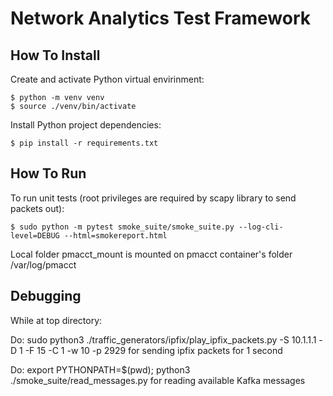 # Network Analytics Test Framework

## How To Install

Create and activate Python virtual envirinment:
```shell
$ python -m venv venv
$ source ./venv/bin/activate
```

Install Python project dependencies:
```shell
$ pip install -r requirements.txt
```

## How To Run

To run unit tests (root privileges are required by scapy library to send packets out):
```shell
$ sudo python -m pytest smoke_suite/smoke_suite.py --log-cli-level=DEBUG --html=smokereport.html
```


Local folder pmacct_mount is mounted on pmacct container's folder /var/log/pmacct


## Debugging
While at top directory:

Do:
sudo python3 ./traffic_generators/ipfix/play_ipfix_packets.py -S 10.1.1.1 -D 1 -F 15 -C 1 -w 10 -p 2929
for sending ipfix packets for 1 second

Do:
export PYTHONPATH=$(pwd); python3 ./smoke_suite/read_messages.py
for reading available Kafka messages

